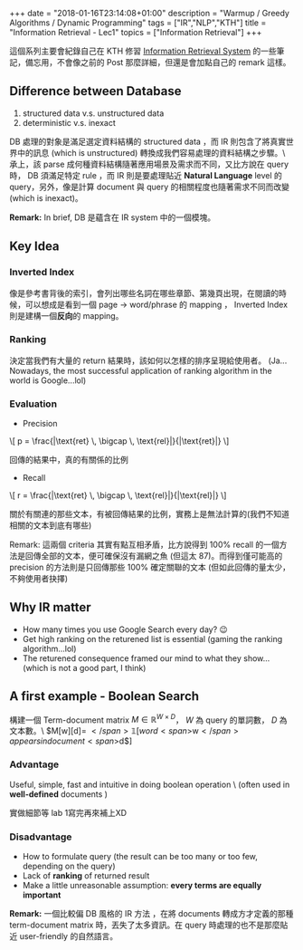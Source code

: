 +++
date =  "2018-01-16T23:14:08+01:00"
description = "Warmup / Greedy Algorithms / Dynamic Programming"
tags = ["IR","NLP","KTH"]
title =  "Information Retrieval - Lec1"
topics = ["Information Retrieval"]
+++

這個系列主要會紀錄自己在 KTH 修習 [Information Retrieval System](https://www.kth.se/student/kurser/kurs/DD2476?l=en) 的一些筆記，備忘用，不會像之前的 Post 那麼詳細，但還是會加點自己的 remark 這樣。

<!--more-->

## Difference between Database

1. structured data v.s. unstructured data
2. deterministic v.s. inexact

DB 處理的對象是滿足選定資料結構的 structured data ，而 IR 則包含了將真實世界中的訊息 (which is unstructured) 轉換成我們容易處理的資料結構之步驟。\\
承上，該 parse 成何種資料結構隨著應用場景及需求而不同，又比方說在 query 時， DB 須滿足特定 rule ，而 IR 則是要處理貼近 **Natural Language** level 的 query，另外，像是計算 document 與 query 的相關程度也隨著需求不同而改變 (which is inexact)。

**Remark:** In brief, DB 是蘊含在 IR system 中的一個模塊。

## Key Idea

### Inverted Index

像是參考書背後的索引，會列出哪些名詞在哪些章節、第幾頁出現，在閱讀的時候，可以想成是看到一個 page <span>$\rightarrow$</span> word/phrase 的 mapping ， Inverted Index 則是建構一個**反向**的 mapping。

### Ranking
決定當我們有大量的 return 結果時，該如何以怎樣的排序呈現給使用者。 (Ja...  Nowadays, the most successful application of ranking algorithm in the world is Google...lol)

### Evaluation

* Precision

<div>
\[
p = \frac{|\text{ret} \, \bigcap \, \text{rel}|}{|\text{ret}|}
\]
</div>

回傳的結果中，真的有關係的比例

* Recall

<div>
\[
r = \frac{|\text{ret} \, \bigcap \, \text{rel}|}{|\text{rel}|}
\]
</div>

關於有關連的那些文本，有被回傳結果的比例，實務上是無法計算的(我們不知道相關的文本到底有哪些)

Remark: 這兩個 criteria 其實有點互相矛盾，比方說得到 <span>$100 \%$</span> recall 的一個方法是回傳全部的文本，便可確保沒有漏網之魚 (但這太 87)。而得到僅可能高的precision 的方法則是只回傳那些 <span>$100 \%$</span> 確定關聯的文本 (但如此回傳的量太少，不夠使用者抉擇)

## Why IR matter

* How many times you use Google Search every day? 😉
* Get high ranking on the returened list is essential (gaming the ranking
  algorithm...lol)
* The returened consequence framed our mind to what they show... (which is not a
  good part, I think)


## A first example - Boolean Search

構建一個 Term-document matrix <span>$M \in \mathbb{R}^{W \times D}$</span>，
<span>$W$</span>
為 query 的單詞數， <span>$D$</span> 為文本數。\\
<span>$M[w][d]= $</span> 𝟙[word <span>$w$</span> appears
in document <span>$d$</span>]


### Advantage

Useful, simple, fast and intuitive in doing boolean operation \\
(often used in **well-defined** documents )

實做細節等 lab 1寫完再來補上XD

### Disadvantage

* How to formulate query (the result can be too many or too few, depending on
  the query)
* Lack of **ranking** of returned result
* Make a little unreasonable assumption: **every terms are equally important**

**Remark:** 一個比較偏 DB 風格的 IR 方法 ，在將 documents 轉成方才定義的那種 term-document matrix 時，丟失了太多資訊。在 query 時處理的也不是那麼貼近 user-friendly 的自然語言。
